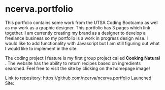 # ncerva.portfolio
This portfolio contains some work from the UTSA Coding Bootcamp as well as my work as a graphic designer. 
This portfolio has 3 pages which link together. I am currently creating my brand as a designer to develop a freelance business so my portfolio is a work in progress design wise. I would like to add functionality with Javascript but I am still figuring out what I would like to implement in the site. 

The coding project I feature is my first group project called **Cooking Natural** . The website has the ability to return recipes based on ingredients searched. Feel free to visit the site by clicking on the homepage image! 

Link to repository: https://github.com/ncerva/ncerva.portfolio
Launched Site: 
